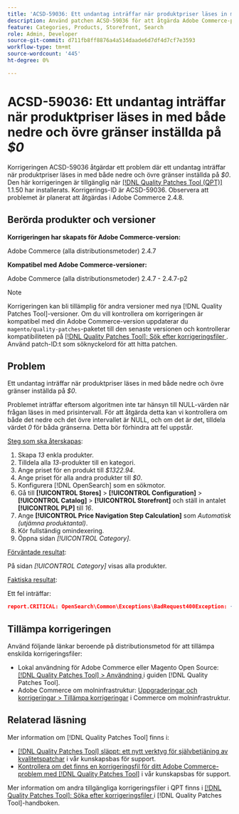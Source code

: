 ```yaml
---
title: 'ACSD-59036: Ett undantag inträffar när produktpriser läses in med både nedre och övre gränser inställda på $0'
description: Använd patchen ACSD-59036 för att åtgärda Adobe Commerce-problemet där ett undantag inträffar när du läser in produktpriser med både nedre och övre gränser inställda på *$0*.
feature: Categories, Products, Storefront, Search
role: Admin, Developer
source-git-commit: d711fb8ff8876a4a514daade6d7df4d7cf7e3593
workflow-type: tm+mt
source-wordcount: '445'
ht-degree: 0%

---
```



# ACSD-59036: Ett undantag inträffar när produktpriser läses in med både nedre och övre gränser inställda på *$0*

Korrigeringen ACSD-59036 åtgärdar ett problem där ett undantag inträffar när produktpriser läses in med både nedre och övre gränser inställda på *$0*. Den här korrigeringen är tillgänglig när [[!DNL Quality Patches Tool (QPT)]](/help/announcements/adobe-commerce-announcements/magento-quality-patches-released-new-tool-to-self-serve-quality-patches.md) 1.1.50 har installerats. Korrigerings-ID är ACSD-59036. Observera att problemet är planerat att åtgärdas i Adobe Commerce 2.4.8.

## Berörda produkter och versioner

**Korrigeringen har skapats för Adobe Commerce-version:**

Adobe Commerce (alla distributionsmetoder) 2.4.7

**Kompatibel med Adobe Commerce-versioner:**

Adobe Commerce (alla distributionsmetoder) 2.4.7 - 2.4.7-p2

>[!NOTE]
>
>Korrigeringen kan bli tillämplig för andra versioner med nya [!DNL Quality Patches Tool]-versioner. Om du vill kontrollera om korrigeringen är kompatibel med din Adobe Commerce-version uppdaterar du `magento/quality-patches`-paketet till den senaste versionen och kontrollerar kompatibiliteten på [[!DNL Quality Patches Tool]: Sök efter korrigeringsfiler ](https://experienceleague.adobe.com/tools/commerce-quality-patches/index.html). Använd patch-ID:t som söknyckelord för att hitta patchen.

## Problem

Ett undantag inträffar när produktpriser läses in med både nedre och övre gränser inställda på *$0*.

Problemet inträffar eftersom algoritmen inte tar hänsyn till NULL-värden när frågan läses in med prisintervall. För att åtgärda detta kan vi kontrollera om både det nedre och det övre intervallet är NULL, och om det är det, tilldela värdet *0* för båda gränserna. Detta bör förhindra att fel uppstår.

<u>Steg som ska återskapas</u>:

1. Skapa *13* enkla produkter.
1. Tilldela alla *13*-produkter till en kategori.
1. Ange priset för en produkt till *$1322.94*.
1. Ange priset för alla andra produkter till *$0*.
1. Konfigurera [!DNL OpenSearch] som en sökmotor.
1. Gå till **[!UICONTROL Stores]** > **[!UICONTROL Configuration]** > **[!UICONTROL Catalog]** > **[!UICONTROL Storefront]** och ställ in antalet **[!UICONTROL PLP]** till *16*.
1. Ange **[!UICONTROL Price Navigation Step Calculation]** som *Automatisk (utjämna produktantal)*.
1. Kör fullständig omindexering.
1. Öppna sidan *[!UICONTROL Category]*.

<u>Förväntade resultat</u>:

På sidan *[!UICONTROL Category]* visas alla produkter.

<u>Faktiska resultat</u>:

Ett fel inträffar:

```JSON
report.CRITICAL: OpenSearch\Common\Exceptions\BadRequest400Exception: {"error":{"root_cause":[{"type":"x_content_parse_exception","reason":"[1:193] [bool] failed to parse field [must]"}],"type":"x_content_parse_exception","reason":"[1:193] [bool] failed to parse field [filter]","caused_by":{"type":"x_content_parse_exception","reason":"[1:193] [bool] failed to parse field [must]","caused_by":{"type":"illegal_argument_exception","reason":"field name is null or empty"}}},"status":400} in /vendor/opensearch-project/opensearch-php/src/OpenSearch/Connections/Connection.php:664
```

## Tillämpa korrigeringen

Använd följande länkar beroende på distributionsmetod för att tillämpa enskilda korrigeringsfiler:

* Lokal användning för Adobe Commerce eller Magento Open Source: [[!DNL Quality Patches Tool] > Användning ](https://experienceleague.adobe.com/docs/commerce-operations/tools/quality-patches-tool/usage.html) i guiden [!DNL Quality Patches Tool].
* Adobe Commerce om molninfrastruktur: [Uppgraderingar och korrigeringar > Tillämpa korrigeringar](https://experienceleague.adobe.com/docs/commerce-cloud-service/user-guide/develop/upgrade/apply-patches.html) i Commerce om molninfrastruktur.

## Relaterad läsning

Mer information om [!DNL Quality Patches Tool] finns i:

* [[!DNL Quality Patches Tool] släppt: ett nytt verktyg för självbetjäning av kvalitetspatchar](/help/announcements/adobe-commerce-announcements/magento-quality-patches-released-new-tool-to-self-serve-quality-patches.md) i vår kunskapsbas för support.
* [Kontrollera om det finns en korrigeringsfil för ditt Adobe Commerce-problem med  [!DNL Quality Patches Tool]](/help/support-tools/patches-available-in-qpt-tool/check-patch-for-magento-issue-with-magento-quality-patches.md) i vår kunskapsbas för support.

Mer information om andra tillgängliga korrigeringsfiler i QPT finns i [[!DNL Quality Patches Tool]: Söka efter korrigeringsfiler ](https://experienceleague.adobe.com/tools/commerce-quality-patches/index.html) i [!DNL Quality Patches Tool]-handboken.
